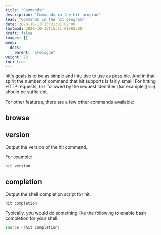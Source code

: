 ```yaml
---
title: "Commands"
description: "Commands in the hit program"
lead: "Commands in the hit program"
date: 2020-10-13T15:21:01+02:00
lastmod: 2020-10-13T15:21:01+02:00
draft: false
images: []
menu:
  docs:
    parent: "prologue"
weight: 72
toc: true
---
```


hit's goals is to be as simple and intuitive to use as possible.
And in that spirit the number of command that hit supports is fairly small.
For hitting HTTP requests, `hit` followed by the request identifier (for
example `@foo`)
should be sufficient.

For other features, there are a few other commands available:

## browse


## version

Output the version of the hit command.

For example:

```bash
hit version
```

## completion

Output the shell completion script for hit.

```bash
hit completion
```

Typically, you would do something like the following to enable bash
completion for your shell.

```bash
source <(hit completion)
```
